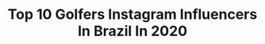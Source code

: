 ---
title: Top 10 Golfers Instagram Influencers In Brazil In 2020
description: >-
  Find top golfers Instagram influencers in Brazil in 2020. Most popular hashtags: #golf #bikini #noar2019 #brasil.
platform: Instagram
profiles:
  - username: "lulualtmann"
    fullname: >-
      Luiza Altmann
    location: "Brazil"
    followers: 15492
    engagement: 504
    commentsToLikes: 0.015962
    avatar: "https://scontent-ams4-1.cdninstagram.com/v/t51.2885-19/s320x320/32392805_1088698777936466_4149542323287490560_n.jpg?_nc_ht=scontent-ams4-1.cdninstagram.com&_nc_ohc=9HA2u9f0MFUAX_8QZfZ&oh=7453d22013540f69d97931e9aaf99cb1&oe=5EB85593"
    verified: false
    hashtags: "#work, #golf, #mklo2019, #workout"
  - username: "noarcm"
    fullname: >-
      No Ar Coquetel Molotov
    location: "Brazil"
    followers: 21376
    engagement: 536
    commentsToLikes: 0.093741
    avatar: "https://scontent-ams4-1.cdninstagram.com/v/t51.2885-19/s320x320/65547028_1319107124904267_1049445559078748160_n.jpg?_nc_ht=scontent-ams4-1.cdninstagram.com&_nc_ohc=cD4kbItOjzsAX9qT63c&oh=c9aa5b76695bdec78f97b3b234ac36cd&oe=5EB12C06"
    verified: false
    hashtags: "#tbt, #noar2020, #repost, #cuidadocoletivo"
  - username: "golf_brasil_club"
    fullname: >-
      ➖Volkswagen Golf➖
    location: "Brazil"
    followers: 86170
    engagement: 229
    commentsToLikes: 0.007654
    avatar: "https://scontent-iad3-1.cdninstagram.com/v/t51.2885-19/s320x320/82015346_2527003520960124_3779569601277329408_n.jpg?_nc_ht=scontent-iad3-1.cdninstagram.com&_nc_ohc=GPZ0K87f7FcAX_M4iqe&oh=ac63774b0414ff52bd3f7c6e86bc10a8&oe=5EB593D3"
    verified: false
    hashtags: "#rebaixados, #turbo, #paisagem, #rosca"
  - username: "gabytomilin"
    fullname: >-
      Gabriela Томilin ☪︎
    location: "Brazil"
    followers: 24007
    engagement: 252
    commentsToLikes: 0.078735
    avatar: "https://scontent-amt2-1.cdninstagram.com/v/t51.2885-19/s320x320/82912133_526981998252426_5608408341391867904_n.jpg?_nc_ht=scontent-amt2-1.cdninstagram.com&_nc_ohc=syHRAnSMdP0AX8gmwHX&oh=6d36a046108e4b2d2f5dc5a1f8d74b6f&oe=5EBA963F"
    verified: false
    hashtags: "#johnjohnrocksjeri2020, #looks, #carnaval, #tiktokdance"
  - username: "kevina_kay"
    fullname: >-
      Kevina
    location: "Brazil"
    followers: 7091
    engagement: 678
    commentsToLikes: 0.042757
    avatar: "https://scontent-lga3-1.cdninstagram.com/v/t51.2885-19/s320x320/36900687_1587209411390925_190715939719741440_n.jpg?_nc_ht=scontent-lga3-1.cdninstagram.com&_nc_ohc=BiO5CfJpTLkAX-y2U5R&oh=555be0e726a795de338bf5e55948f3d7&oe=5EB9C7F7"
    verified: false
    hashtags: "#valentinesweekend, #mountain, #subway, #electricscooter"
  - username: "mariegringa"
    fullname: >-
      Marie McHugh
    location: "Brazil"
    followers: 4512
    engagement: 2310
    commentsToLikes: 0.242890
    avatar: "https://scontent-lhr8-1.cdninstagram.com/v/t51.2885-19/s320x320/91233497_513396319359862_5281984350085185536_n.jpg?_nc_ht=scontent-lhr8-1.cdninstagram.com&_nc_ohc=ntNBLILIwYkAX9E-IQq&oh=60ab97c1c9c311197d52d64fd888919f&oe=5EB94527"
    verified: false
    hashtags: "#kobebryant, #hotgolf, #postingmyoldpics, #ping"
  - username: "1kilioito42deponto"
    fullname: >-
      Mojovii
    location: "Brazil"
    followers: 68082
    engagement: 1099
    commentsToLikes: 0.086400
    avatar: "https://scontent-lhr8-1.cdninstagram.com/v/t51.2885-19/s320x320/67508551_495997484501967_3639313333942747136_n.jpg?_nc_ht=scontent-lhr8-1.cdninstagram.com&_nc_ohc=fqQw-DFvcnEAX8DC6ya&oh=739a93f6451dc3a1114d7c26dd0557b3&oe=5EBB0812"
    verified: false
    hashtags: "#virus, #novotracker, #quadrado, #gurgel"
  - username: "40_bruno"
    fullname: >-
      Bruno Schmitz
    location: "Brazil"
    followers: 7448
    engagement: 665
    commentsToLikes: 0.025243
    avatar: "https://scontent-lhr8-1.cdninstagram.com/v/t51.2885-19/s320x320/91377542_2631074250475786_1422339116548227072_n.jpg?_nc_ht=scontent-lhr8-1.cdninstagram.com&_nc_ohc=98eKPXbFDq0AX_2dySW&oh=4e7a076c33dd4957a8785d6f5ecf1bbb&oe=5EBCBEF6"
    verified: false
    hashtags: "#grandcanyon, #roadtrip, #lasvegas, #mec"
  - username: "pernadesigner"
    fullname: >-
      Marketing Esportivo
    location: "Brazil"
    followers: 23847
    engagement: 1471
    commentsToLikes: 0.015469
    avatar: "https://scontent-lhr8-1.cdninstagram.com/v/t51.2885-19/s320x320/90509390_146045756770495_8587623951134359552_n.jpg?_nc_ht=scontent-lhr8-1.cdninstagram.com&_nc_ohc=zh9U5BgJc9gAX9keJog&oh=a41abb6784bd3d00a759320f028afd56&oe=5EBC9FA7"
    verified: false
    hashtags: "#neymarjr, #vikings, #brazil, #futebol"
  - username: "mcrobsoficial"
    fullname: >-
      MC ROBS
    location: "Brazil"
    followers: 26782
    engagement: 260
    commentsToLikes: 0.166164
    avatar: "https://scontent-lhr8-1.cdninstagram.com/v/t51.2885-19/s320x320/92070612_201938624443020_1704643670487072768_n.jpg?_nc_ht=scontent-lhr8-1.cdninstagram.com&_nc_ohc=1bzHfkiDRYgAX8U9Aoi&oh=fc710bb1f3b5963dab5a24f73c5b46ca&oe=5EBB847F"
    verified: false
    hashtags: "#corona, #periferia, #brasil, #carie"
---